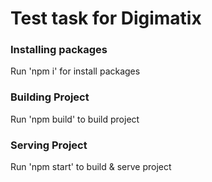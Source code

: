 # Test task for Digimatix

### Installing packages
Run 'npm i' for install packages
### Building Project
Run 'npm build' to build project
### Serving Project
Run 'npm start' to build & serve project
